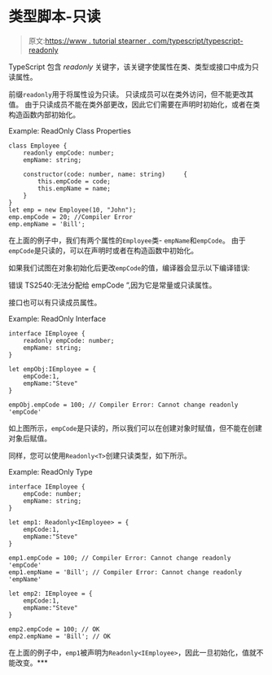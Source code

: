 # 类型脚本-只读

> 原文:[https://www . tutorial stearner . com/typescript/typescript-readonly](https://www.tutorialsteacher.com/typescript/typescript-readonly)

TypeScript 包含 *readonly* 关键字，该关键字使属性在类、类型或接口中成为只读属性。

前缀`readonly`用于将属性设为只读。 只读成员可以在类外访问，但不能更改其值。 由于只读成员不能在类外部更改，因此它们需要在声明时初始化，或者在类构造函数内部初始化。

Example: ReadOnly Class Properties 

```
class Employee {
    readonly empCode: number;
    empName: string;

    constructor(code: number, name: string)     {
        this.empCode = code;
        this.empName = name;
    }
}
let emp = new Employee(10, "John");
emp.empCode = 20; //Compiler Error
emp.empName = 'Bill'; 
```

在上面的例子中，我们有两个属性的`Employee`类- `empName`和`empCode`。 由于`empCode`是只读的，可以在声明时或者在构造函数中初始化。

如果我们试图在对象初始化后更改`empCode`的值，编译器会显示以下编译错误:

错误 TS2540:无法分配给 empCode ”,因为它是常量或只读属性。

接口也可以有只读成员属性。

Example: ReadOnly Interface 

```
interface IEmployee {
    readonly empCode: number;
    empName: string;
}

let empObj:IEmployee = {
    empCode:1,
    empName:"Steve"
}

empObj.empCode = 100; // Compiler Error: Cannot change readonly 'empCode' 
```

如上图所示，`empCode`是只读的，所以我们可以在创建对象时赋值，但不能在创建对象后赋值。

同样，您可以使用`Readonly<T>`创建只读类型，如下所示。

Example: ReadOnly Type 

```
interface IEmployee {
    empCode: number;
    empName: string;
}

let emp1: Readonly<IEmployee> = {
    empCode:1,
    empName:"Steve"
}

emp1.empCode = 100; // Compiler Error: Cannot change readonly 'empCode'
emp1.empName = 'Bill'; // Compiler Error: Cannot change readonly 'empName'

let emp2: IEmployee = {
    empCode:1,
    empName:"Steve"
}

emp2.empCode = 100; // OK
emp2.empName = 'Bill'; // OK 
```

在上面的例子中，`emp1`被声明为`Readonly<IEmployee>`，因此一旦初始化，值就不能改变。***